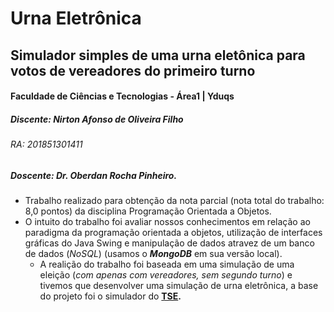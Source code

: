 # Urna Eletrônica
## Simulador simples de uma urna eletônica para votos de vereadores do primeiro turno

#### Faculdade de Ciências e Tecnologias - Área1 | Yduqs
##### Discente: Nirton Afonso de Oliveira Filho
###### RA: 201851301411
##### Doscente: Dr. Oberdan Rocha Pinheiro.
 
* Trabalho realizado para obtenção da nota parcial (nota total do trabalho: 8,0 pontos) da disciplina Programação Orientada a Objetos.
* O intuito do trabalho foi avaliar nossos conhecimentos em relação ao paradigma da programação orientada a objetos, utilização de interfaces gráficas do Java Swing e manipulação de dados atravez de um banco de dados (*NoSQL*) (usamos o ***MongoDB*** em sua versão local).
  * A realição do trabalho foi baseada em uma simulação de uma eleição (_com apenas com vereadores, sem segundo turno_) e tivemos que desenvolver uma simulação de urna eletrônica, a base do projeto foi o simulador do **[TSE](https://www.tse.jus.br/eleicoes/eleicoes-2020/simulador-de-votacao).**
